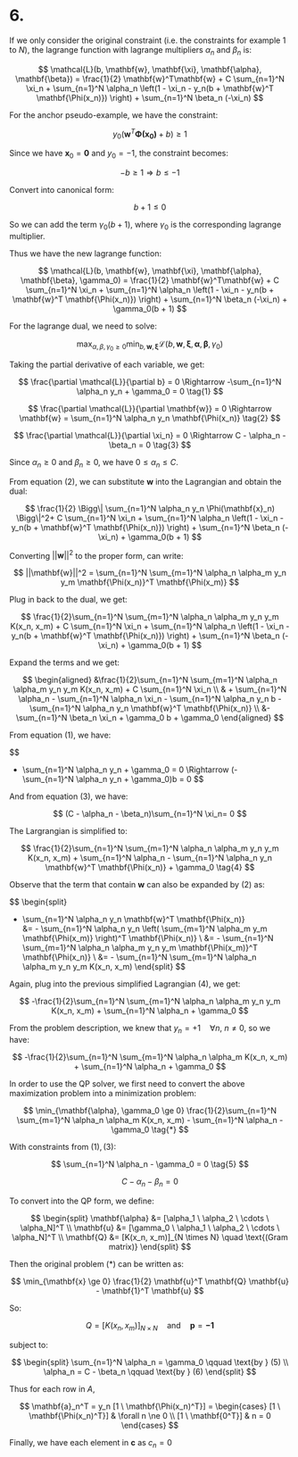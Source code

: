 # 6.

If we only consider the original constraint (i.e. the constraints for example $1$ to $N$), the lagrange function with lagrange multipliers $\alpha_n$ and $\beta_n$ is:

$$
\mathcal{L}(b, \mathbf{w}, \mathbf{\xi}, \mathbf{\alpha}, \mathbf{\beta}) = \frac{1}{2} \mathbf{w}^T\mathbf{w} + C \sum_{n=1}^N \xi_n + \sum_{n=1}^N \alpha_n \left(1 - \xi_n - y_n(b + \mathbf{w}^T \mathbf{\Phi(x_n)}) \right) + \sum_{n=1}^N \beta_n (-\xi_n)
$$

For the anchor pseudo-example, we have the constraint:

$$
y_0(\mathbf{w}^T\mathbf{\Phi(x_0)} + b) \ge 1 
$$

Since we have $\mathbf{x}_0 = \mathbf{0}$ and $y_0 = -1$, the constraint becomes:

$$
-b \ge 1 \Rightarrow b \le - 1
$$

Convert into canonical form:

$$
b + 1 \le 0
$$

So we can add the term $\gamma_0(b + 1)$, where $\gamma_0$ is the corresponding lagrange multiplier.

Thus we have the new lagrange function:

$$
\mathcal{L}(b, \mathbf{w}, \mathbf{\xi}, \mathbf{\alpha}, \mathbf{\beta}, \gamma_0) = \frac{1}{2} \mathbf{w}^T\mathbf{w} + C \sum_{n=1}^N \xi_n + \sum_{n=1}^N \alpha_n \left(1 - \xi_n - y_n(b + \mathbf{w}^T \mathbf{\Phi(x_n)}) \right) + \sum_{n=1}^N \beta_n (-\xi_n) + \gamma_0(b + 1)
$$

For the lagrange dual, we need to solve:

$$
\max_{\alpha, \beta, \gamma_0 \ge 0} \min_{b, \mathbf{w}, \mathbf{\xi}} \mathcal{L}(b, \mathbf{w}, \mathbf{\xi}, \mathbf{\alpha}, \mathbf{\beta}, \gamma_0)
$$

Taking the partial derivative of each variable, we get:

$$
\frac{\partial \mathcal{L}}{\partial b} = 0 \Rightarrow -\sum_{n=1}^N \alpha_n y_n + \gamma_0 = 0
\tag{1}
$$

$$
\frac{\partial \mathcal{L}}{\partial \mathbf{w}} = 0 \Rightarrow \mathbf{w} = \sum_{n=1}^N \alpha_n y_n \mathbf{\Phi(x_n)} 
\tag{2}
$$

$$
\frac{\partial \mathcal{L}}{\partial \xi_n} = 0 \Rightarrow C - \alpha_n - \beta_n = 0 
\tag{3}
$$

Since $\alpha_n \ge 0$ and $\beta_n \ge 0$, we have $0 \le \alpha_n \le C$.

From equation $(2)$, we can substitute $\mathbf{w}$ into the Lagrangian and obtain the dual:

$$
\frac{1}{2} \Bigg\| \sum_{n=1}^N \alpha_n y_n \Phi(\mathbf{x}_n) \Bigg\|^2+ C \sum_{n=1}^N \xi_n + \sum_{n=1}^N \alpha_n \left(1 - \xi_n - y_n(b + \mathbf{w}^T \mathbf{\Phi(x_n)}) \right) + \sum_{n=1}^N \beta_n (-\xi_n) + \gamma_0(b + 1)
$$

Converting $||\mathbf{w}||^2$ to the proper form, can write:

$$
||\mathbf{w}||^2 = \sum_{n=1}^N \sum_{m=1}^N \alpha_n \alpha_m y_n y_m \mathbf{\Phi(x_n)}^T \mathbf{\Phi(x_m)} 
$$

Plug in back to the dual, we get:

$$
\frac{1}{2}\sum_{n=1}^N \sum_{m=1}^N \alpha_n \alpha_m y_n y_m K(x_n, x_m) + C \sum_{n=1}^N \xi_n + \sum_{n=1}^N \alpha_n \left(1 - \xi_n - y_n(b + \mathbf{w}^T \mathbf{\Phi(x_n)}) \right) + \sum_{n=1}^N \beta_n (-\xi_n) + \gamma_0(b + 1)
$$

Expand the terms and we get:

$$
\begin{aligned}
&\frac{1}{2}\sum_{n=1}^N \sum_{m=1}^N \alpha_n \alpha_m y_n y_m K(x_n, x_m) + C \sum_{n=1}^N \xi_n \\
& + \sum_{n=1}^N \alpha_n - \sum_{n=1}^N \alpha_n \xi_n - \sum_{n=1}^N \alpha_n y_n b - \sum_{n=1}^N \alpha_n y_n \mathbf{w}^T \mathbf{\Phi(x_n)} \\
&- \sum_{n=1}^N \beta_n \xi_n + \gamma_0 b + \gamma_0
\end{aligned}
$$

From equation $(1)$, we have:

$$
- \sum_{n=1}^N \alpha_n y_n + \gamma_0 = 0 \Rightarrow (- \sum_{n=1}^N \alpha_n y_n + \gamma_0)b = 0
$$

And from equation $(3)$, we have:

$$
(C - \alpha_n - \beta_n)\sum_{n=1}^N \xi_n= 0 
$$

The Largrangian is simplified to:

$$
\frac{1}{2}\sum_{n=1}^N \sum_{m=1}^N \alpha_n \alpha_m y_n y_m K(x_n, x_m)   + \sum_{n=1}^N \alpha_n  - \sum_{n=1}^N \alpha_n y_n \mathbf{w}^T \mathbf{\Phi(x_n)}  + \gamma_0
\tag{4}
$$

Observe that the term that contain $\mathbf{w}$ can also be expanded by $(2)$ as:

$$
\begin{split}
- \sum_{n=1}^N \alpha_n y_n \mathbf{w}^T \mathbf{\Phi(x_n)}  
&= - \sum_{n=1}^N \alpha_n y_n \left( \sum_{m=1}^N \alpha_m y_m \mathbf{\Phi(x_m)} \right)^T \mathbf{\Phi(x_n)} \\
&= - \sum_{n=1}^N \sum_{m=1}^N \alpha_n \alpha_m y_n y_m \mathbf{\Phi(x_m)}^T \mathbf{\Phi(x_n)}  \\
&= - \sum_{n=1}^N \sum_{m=1}^N \alpha_n \alpha_m y_n y_m K(x_n, x_m)
\end{split}
$$

Again, plug into the previous simplified Lagrangian $(4)$, we get:

$$
-\frac{1}{2}\sum_{n=1}^N \sum_{m=1}^N \alpha_n \alpha_m y_n y_m K(x_n, x_m) + \sum_{n=1}^N \alpha_n  + \gamma_0 
$$


From the problem description, we knew that $y_n = +1 \quad \forall n, \ n \ne 0$, so we have:

$$
-\frac{1}{2}\sum_{n=1}^N \sum_{m=1}^N \alpha_n \alpha_m K(x_n, x_m) + \sum_{n=1}^N \alpha_n  + \gamma_0 
$$

In order to use the QP solver, we first need to convert the above maximization problem into a minimization problem:

$$
\min_{\mathbf{\alpha}, \gamma_0 \ge 0} \frac{1}{2}\sum_{n=1}^N \sum_{m=1}^N \alpha_n \alpha_m K(x_n, x_m) - \sum_{n=1}^N \alpha_n  - \gamma_0 
\tag{*}
$$

With constraints from $(1), (3)$:

$$
\sum_{n=1}^N \alpha_n - \gamma_0 = 0 
\tag{5}
$$

$$
C - \alpha_n - \beta_n = 0 
\tag{6}
$$

To convert into the QP form, we define:

$$
\begin{split}
\mathbf{\alpha} &= [\alpha_1 \ \alpha_2 \ \cdots \ \alpha_N]^T \\
\mathbf{u} &= [\gamma_0 \ \alpha_1 \ \alpha_2 \ \cdots \ \alpha_N]^T \\
\mathbf{Q} &= [K(x_n, x_m)]_{N \times N} \quad \text{(Gram matrix)}
\end{split}
$$

Then the original problem $(*)$ can be written as:

$$
\min_{\mathbf{x} \ge 0} \frac{1}{2} \mathbf{u}^T \mathbf{Q} \mathbf{u} - \mathbf{1}^T \mathbf{u}
$$

So:

$$
Q =  [K(x_n, x_m)]_{N \times N} \quad \text{and} \quad \mathbf{p} = \mathbf{-1}
$$

subject to:

$$
\begin{split}
\sum_{n=1}^N \alpha_n = \gamma_0 \qquad \text{by } (5) \\
\alpha_n = C - \beta_n \qquad \text{by } (6)
\end{split}
$$

Thus for each row in $A$, 

$$
\mathbf{a}_n^T = y_n [1 \ \mathbf{\Phi(x_n)^T}] = 
\begin{cases}
[1 \ \mathbf{\Phi(x_n)^T}] &  \forall n \ne 0 \\
[1 \ \mathbf{0^T}] &  n = 0
\end{cases}
$$

Finally, we have each element in $\mathbf{c}$ as $c_n = 0$
